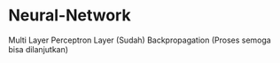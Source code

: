 # Neural-Network
Multi Layer Perceptron Layer (Sudah)
Backpropagation (Proses semoga bisa dilanjutkan)
